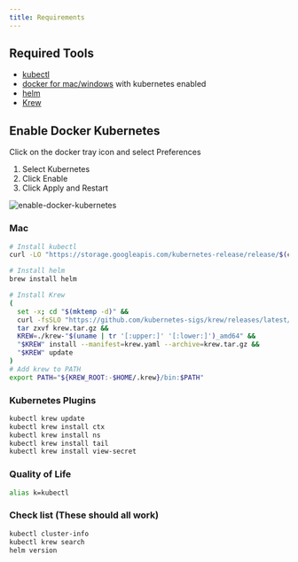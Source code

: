 ```yaml
---
title: Requirements
---
```


## Required Tools

- [kubectl](https://kubernetes.io/docs/tasks/tools/install-kubectl/)
- [docker for mac/windows](https://docs.docker.com/docker-for-windows/install/) with kubernetes enabled
- [helm](https://helm.sh/docs/intro/install/)
- [Krew](https://krew.sigs.k8s.io/docs/user-guide/setup/install/)

## Enable Docker Kubernetes

Click on the docker tray icon and select Preferences

1. Select Kubernetes
2. Click Enable
3. Click Apply and Restart

![enable-docker-kubernetes](/static/img/enable-docker-kubernetes.png)

### Mac

```bash
# Install kubectl
curl -LO "https://storage.googleapis.com/kubernetes-release/release/$(curl -s https://storage.googleapis.com/kubernetes-release/release/stable.txt)/bin/darwin/amd64/kubectl"

# Install helm
brew install helm

# Install Krew
(
  set -x; cd "$(mktemp -d)" &&
  curl -fsSLO "https://github.com/kubernetes-sigs/krew/releases/latest/download/krew.{tar.gz,yaml}" &&
  tar zxvf krew.tar.gz &&
  KREW=./krew-"$(uname | tr '[:upper:]' '[:lower:]')_amd64" &&
  "$KREW" install --manifest=krew.yaml --archive=krew.tar.gz &&
  "$KREW" update
)
# Add krew to PATH
export PATH="${KREW_ROOT:-$HOME/.krew}/bin:$PATH"
```

### Kubernetes Plugins

```bash
kubectl krew update
kubectl krew install ctx
kubectl krew install ns
kubectl krew install tail
kubectl krew install view-secret

```

### Quality of Life

```bash
alias k=kubectl
```

### Check list (These should all work)

```bash
kubectl cluster-info
kubectl krew search
helm version
```
